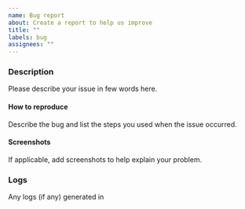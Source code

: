 ```yaml
---
name: Bug report
about: Create a report to help us improve
title: ""
labels: bug
assignees: ""
---
```


### Description

Please describe your issue in few words here.

#### How to reproduce

Describe the bug and list the steps you used when the issue occurred.

#### Screenshots

If applicable, add screenshots to help explain your problem.

### Logs

Any logs (if any) generated in